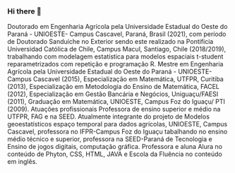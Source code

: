 ### Hi there 👋
Doutorado em Engenharia Agrícola pela Universidade Estadual do Oeste do Paraná - UNIOESTE- Campus Cascavel, Paraná, Brasil (2021), com período de Doutorado Sanduíche no Exterior sendo este realizado na Pontificia Universidad Católica de Chile, Campus Macul, Santiago, Chile (2018/2019), trabalhando com modelagem estatística para modelos espaciais t-student reparametrizados com repetição e programação R. Mestre em Engenharia Agrícola pela Universidade Estadual do Oeste do Paraná - UNIOESTE- Campus Cascavel (2015), Especialização em Matemática, UTFPR, Curitiba (2013), Especialização em Metodologia do Ensino de Matemática, FACEL (2012), Especialização em Gestão Bancária e Negócios, Uniguaçu/FAESI (2011), Graduação em Matemática, UNIOESTE, Campus Foz do Iguaçu/ PTI (2009). Atuações profissionais Professora de ensino superior e médio na UTFPR, FAG e na SEED. Atualmente integrante do projeto de Modelos geoestatísticos espaço temporal para dados agrícolas, UNIOESTE, Campus Cascavel, professora no IFPR-Campus Foz do Iguaçu tabalhando no ensino médio técnico e superior, professora na SEED-Paraná de Tecnologia e Ensino de jogos digitais, computação gráfica. Professora e aluna Alura no conteúdo de Phyton, CSS, HTML, JAVA e Escola da Fluência no conteúdo em  inglês.





<!--
**ro-schemmer/Ro-schemmer** is a ✨ _special_ ✨ repository because its `README.md` (this file) appears on your GitHub profile.

Here are some ideas to get you started:

- 🔭 I’m currently working on ...
- 🌱 I’m currently learning ...
- 👯 I’m looking to collaborate on ...
- 🤔 I’m looking for help with ...
- 💬 Ask me about ...
- 📫 How to reach me: ...
- 😄 Pronouns: ...
- ⚡ Fun fact: ...
-->
